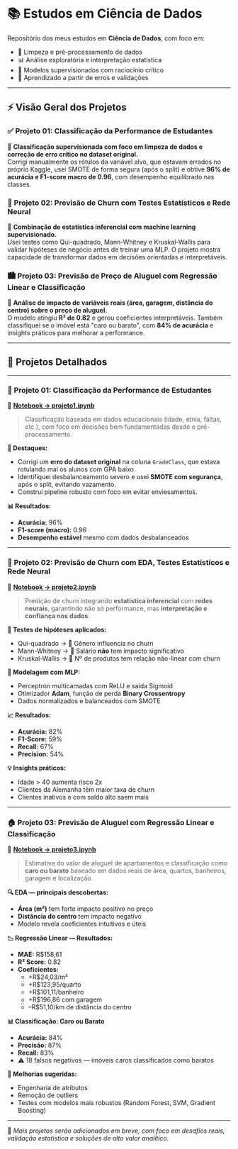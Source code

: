 # 📚 Estudos em Ciência de Dados

Repositório dos meus estudos em **Ciência de Dados**, com foco em:

- 🧼 Limpeza e pré-processamento de dados
- 📊 Análise exploratória e interpretação estatística
- 🤖 Modelos supervisionados com raciocínio crítico
- 🧠 Aprendizado a partir de erros e validações

---

## ⚡ Visão Geral dos Projetos

### ✅ Projeto 01: Classificação da Performance de Estudantes  
📌 **Classificação supervisionada com foco em limpeza de dados e correção de erro crítico no dataset original.**  
Corrigi manualmente os rótulos da variável alvo, que estavam errados no próprio Kaggle, usei SMOTE de forma segura (após o split) e obtive **96% de acurácia e F1-score macro de 0.96**, com desempenho equilibrado nas classes.

### 🚨 Projeto 02: Previsão de Churn com Testes Estatísticos e Rede Neural  
📌 **Combinação de estatística inferencial com machine learning supervisionado.**  
Usei testes como Qui-quadrado, Mann-Whitney e Kruskal-Wallis para validar hipóteses de negócio antes de treinar uma MLP. O projeto mostra capacidade de transformar dados em decisões orientadas e interpretáveis.

### 🏙️ Projeto 03: Previsão de Preço de Aluguel com Regressão Linear e Classificação  
📌 **Análise de impacto de variáveis reais (área, garagem, distância do centro) sobre o preço de aluguel.**  
O modelo atingiu **R² de 0.82** e gerou coeficientes interpretáveis. Também classifiquei se o imóvel está "caro ou barato", com **84% de acurácia** e insights práticos para melhorar a performance.

---

## 📁 Projetos Detalhados

---

### 🧪 Projeto 01: Classificação da Performance de Estudantes  
🔗 **[Notebook → projeto1.ipynb](projeto1.ipynb)**

> Classificação baseada em dados educacionais (idade, etnia, faltas, etc.), com foco em decisões bem fundamentadas desde o pré-processamento.

**🌟 Destaques:**

- Corrigi um **erro do dataset original** na coluna `GradeClass`, que estava rotulando mal os alunos com GPA baixo.
- Identifiquei desbalanceamento severo e usei **SMOTE com segurança**, após o split, evitando vazamento.
- Construí pipeline robusto com foco em evitar enviesamentos.

**📊 Resultados:**

- **Acurácia:** 96%
- **F1-score (macro):** 0.96
- **Desempenho estável** mesmo com dados desbalanceados

---

### 🧠 Projeto 02: Previsão de Churn com EDA, Testes Estatísticos e Rede Neural  
🔗 **[Notebook → projeto2.ipynb](projeto2.ipynb)**

> Predição de churn integrando **estatística inferencial** com **redes neurais**, garantindo não só performance, mas **interpretação e confiança nos dados**.

**🔬 Testes de hipóteses aplicados:**

- Qui-quadrado → 📌 Gênero influencia no churn
- Mann-Whitney → 📌 Salário **não** tem impacto significativo
- Kruskal-Wallis → 📌 Nº de produtos tem relação não-linear com churn

**🤖 Modelagem com MLP:**

- Perceptron multicamadas com ReLU e saída Sigmoid
- Otimizador **Adam**, função de perda **Binary Crossentropy**
- Dados normalizados e balanceados com SMOTE

**📈 Resultados:**

- **Acurácia:** 82%
- **F1-Score:** 59%
- **Recall:** 67%
- **Precision:** 54%

**💡 Insights práticos:**

- Idade > 40 aumenta risco 2x
- Clientes da Alemanha têm maior taxa de churn
- Clientes inativos e com saldo alto saem mais

---

### 🏠 Projeto 03: Previsão de Aluguel com Regressão Linear e Classificação  
🔗 **[Notebook → projeto3.ipynb](projeto3.ipynb)**

> Estimativa do valor de aluguel de apartamentos e classificação como **caro ou barato** baseado em dados reais de área, quartos, banheiros, garagem e localização.

**🔍 EDA — principais descobertas:**

- **Área (m²)** tem forte impacto positivo no preço  
- **Distância do centro** tem impacto negativo  
- Modelo revela coeficientes intuitivos e úteis

**📉 Regressão Linear — Resultados:**

- **MAE:** R$158,61
- **R² Score:** 0.82
- **Coeficientes:**
  - +R$24,03/m²
  - +R$123,95/quarto
  - +R$101,11/banheiro
  - +R$196,86 com garagem
  - –R$51,10/km de distância do centro

**📊 Classificação: Caro ou Barato**

- **Acurácia:** 84%
- **Precisão:** 87%
- **Recall:** 83%
- ⚠️ 18 falsos negativos — imóveis caros classificados como baratos

**🚧 Melhorias sugeridas:**

- Engenharia de atributos
- Remoção de outliers
- Testes com modelos mais robustos (Random Forest, SVM, Gradient Boosting)

---

📌 *Mais projetos serão adicionados em breve, com foco em desafios reais, validação estatística e soluções de alto valor analítico.*

